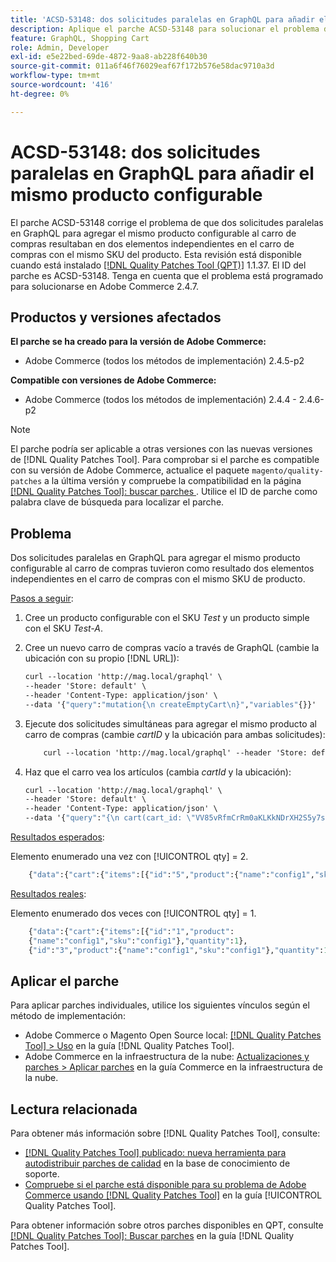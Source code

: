 ```yaml
---
title: 'ACSD-53148: dos solicitudes paralelas en GraphQL para añadir el mismo producto configurable'
description: Aplique el parche ACSD-53148 para solucionar el problema de Adobe Commerce, donde dos solicitudes paralelas en GraphQL para agregar el mismo producto configurable al carro de compras tuvieron como resultado dos elementos independientes en el carro de compras con el mismo SKU de producto.
feature: GraphQL, Shopping Cart
role: Admin, Developer
exl-id: e5e22bed-69de-4872-9aa8-ab228f640b30
source-git-commit: 011a6f46f76029eaf67f172b576e58dac9710a3d
workflow-type: tm+mt
source-wordcount: '416'
ht-degree: 0%

---
```


# ACSD-53148: dos solicitudes paralelas en GraphQL para añadir el mismo producto configurable

El parche ACSD-53148 corrige el problema de que dos solicitudes paralelas en GraphQL para agregar el mismo producto configurable al carro de compras resultaban en dos elementos independientes en el carro de compras con el mismo SKU del producto. Esta revisión está disponible cuando está instalado [[!DNL Quality Patches Tool (QPT)]](https://experienceleague.adobe.com/es/docs/commerce-operations/tools/quality-patches-tool/quality-patches-tool-to-self-serve-quality-patches) 1.1.37. El ID del parche es ACSD-53148. Tenga en cuenta que el problema está programado para solucionarse en Adobe Commerce 2.4.7.

## Productos y versiones afectados

**El parche se ha creado para la versión de Adobe Commerce:**

* Adobe Commerce (todos los métodos de implementación) 2.4.5-p2

**Compatible con versiones de Adobe Commerce:**

* Adobe Commerce (todos los métodos de implementación) 2.4.4 - 2.4.6-p2

>[!NOTE]
>
>El parche podría ser aplicable a otras versiones con las nuevas versiones de [!DNL Quality Patches Tool]. Para comprobar si el parche es compatible con su versión de Adobe Commerce, actualice el paquete `magento/quality-patches` a la última versión y compruebe la compatibilidad en la página [[!DNL Quality Patches Tool]: buscar parches ](https://experienceleague.adobe.com/tools/commerce-quality-patches/index.html?lang=es). Utilice el ID de parche como palabra clave de búsqueda para localizar el parche.

## Problema

Dos solicitudes paralelas en GraphQL para agregar el mismo producto configurable al carro de compras tuvieron como resultado dos elementos independientes en el carro de compras con el mismo SKU de producto.

<u>Pasos a seguir</u>:

1. Cree un producto configurable con el SKU *Test* y un producto simple con el SKU *Test-A*.
1. Cree un nuevo carro de compras vacío a través de GraphQL (cambie la ubicación con su propio [!DNL URL]):

   ```GraphQL
   curl --location 'http://mag.local/graphql' \
   --header 'Store: default' \
   --header 'Content-Type: application/json' \
   --data '{"query":"mutation{\n createEmptyCart\n}","variables"{}}'
   ```

1. Ejecute dos solicitudes simultáneas para agregar el mismo producto al carro de compras (cambie *cartID* y la ubicación para ambas solicitudes):

   ```GraphQL
       curl --location 'http://mag.local/graphql' --header 'Store: default' --header 'Content-Type: application/json' --data '{"query":"mutation($cartId: String!, $preSku: String!, $preParentSku: String!) {\r\n addConfigurableProductsToCart(\r\n input: {\r\n cart_id: $cartId\r\n cart_items: [\r\n {\r\n parent_sku: $preParentSku\r\n data: {\r\n quantity: 1\r\n sku: $preSku\r\n }\r\n }\r\n ]\r\n }\r\n ) {\r\n cart {\r\n items {\r\n id\r\n product {\r\n name\r\n sku\r\n }\r\n quantity\r\n \r\n prices {\r\n price {\r\n value\r\n currency\r\n }\r\n }\r\n ... on ConfigurableCartItem {\r\n configurable_options {\r\n option_label\r\n value_label\r\n }\r\n }\r\n }\r\n total_quantity\r\n prices {\r\n grand_total {\r\n value\r\n currency\r\n }\r\n discounts {\r\n amount {\r\n value\r\n currency\r\n }\r\n label\r\n }\r\n subtotal_excluding_tax {\r\n value\r\n currency\r\n }\r\n } \r\n }\r\n }\r\n}","variables":{"cartId":"VV85vRfmCrRm0aKLKkNDrXH2S5y7sSpf","preParentSku":"Test","preSku":"Test-A"}}' & curl --location 'http://mag.local/graphql' --header 'Store: default' --header 'Content-Type: application/json' --data '{"query":"mutation($cartId: String!, $preSku: String!, $preParentSku: String!) {\r\n addConfigurableProductsToCart(\r\n input: {\r\n cart_id: $cartId\r\n cart_items: [\r\n {\r\n parent_sku: $preParentSku\r\n data: {\r\n quantity: 1\r\n sku: $preSku\r\n }\r\n }\r\n ]\r\n }\r\n ) {\r\n cart {\r\n items {\r\n id\r\n product {\r\n name\r\n sku\r\n }\r\n quantity\r\n \r\n prices {\r\n price {\r\n value\r\n currency\r\n }\r\n }\r\n ... on ConfigurableCartItem {\r\n configurable_options {\r\n option_label\r\n value_label\r\n }\r\n }\r\n }\r\n total_quantity\r\n prices {\r\n grand_total {\r\n value\r\n currency\r\n }\r\n discounts {\r\n amount {\r\n value\r\n currency\r\n }\r\n label\r\n }\r\n subtotal_excluding_tax {\r\n value\r\n currency\r\n }\r\n } \r\n }\r\n }\r\n}","variables":{"cartId":"VV85vRfmCrRm0aKLKkNDrXH2S5y7sSpf","preParentSku":"Test","preSku":"Test-A"}}'
   ```

1. Haz que el carro vea los artículos (cambia *cartId* y la ubicación):

   ```GraphQL
   curl --location 'http://mag.local/graphql' \
   --header 'Store: default' \
   --header 'Content-Type: application/json' \
   --data '{"query":"{\n cart(cart_id: \"VV85vRfmCrRm0aKLKkNDrXH2S5y7sSpf\") {\n items {\n id\n product {\n name\n sku\n }\n quantity\n }\n\n }\n}\n","variables":{}}'
   ```

<u>Resultados esperados</u>:

Elemento enumerado una vez con [!UICONTROL qty] = 2.

```GraphQL
    {"data":{"cart":{"items":[{"id":"5","product":{"name":"config1","sku":"config1"},"quantity":2}]}}}%
```

<u>Resultados reales</u>:

Elemento enumerado dos veces con [!UICONTROL qty] = 1.

```GraphQL
    {"data":{"cart":{"items":[{"id":"1","product":
    {"name":"config1","sku":"config1"},"quantity":1},
    {"id":"3","product":{"name":"config1","sku":"config1"},"quantity":1}]}}}%
```

## Aplicar el parche

Para aplicar parches individuales, utilice los siguientes vínculos según el método de implementación:

* Adobe Commerce o Magento Open Source local: [[!DNL Quality Patches Tool] > Uso](/help/tools/quality-patches-tool/usage.md) en la guía [!DNL Quality Patches Tool].
* Adobe Commerce en la infraestructura de la nube: [Actualizaciones y parches > Aplicar parches](https://experienceleague.adobe.com/docs/commerce-cloud-service/user-guide/develop/upgrade/apply-patches.html?lang=es) en la guía Commerce en la infraestructura de la nube.

## Lectura relacionada

Para obtener más información sobre [!DNL Quality Patches Tool], consulte:

* [[!DNL Quality Patches Tool] publicado: nueva herramienta para autodistribuir parches de calidad](https://experienceleague.adobe.com/es/docs/commerce-operations/tools/quality-patches-tool/quality-patches-tool-to-self-serve-quality-patches) en la base de conocimiento de soporte.
* [Compruebe si el parche está disponible para su problema de Adobe Commerce usando [!DNL Quality Patches Tool]](/help/tools/quality-patches-tool/patches-available-in-qpt/check-patch-for-magento-issue-with-magento-quality-patches.md) en la guía [!UICONTROL Quality Patches Tool].


Para obtener información sobre otros parches disponibles en QPT, consulte [[!DNL Quality Patches Tool]: Buscar parches](https://experienceleague.adobe.com/tools/commerce-quality-patches/index.html?lang=es) en la guía [!DNL Quality Patches Tool].
